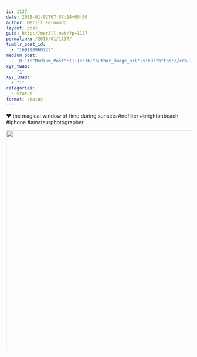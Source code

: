 ```yaml
---
id: 1137
date: 2018-01-02T07:57:14+00:00
author: Merill Fernando
layout: post
guid: http://merill.net/?p=1137
permalink: /2018/01/1137/
tumblr_post_id:
  - "169198960725"
medium_post:
  - 'O:11:"Medium_Post":11:{s:16:"author_image_url";s:69:"https://cdn-images-1.medium.com/fit/c/200/200/0*nOSMyIhdQJ9325FH.jpeg";s:10:"author_url";s:26:"https://medium.com/@merill";s:11:"byline_name";N;s:12:"byline_email";N;s:10:"cross_link";s:2:"no";s:2:"id";s:12:"d7bcbae44cea";s:21:"follower_notification";s:3:"yes";s:7:"license";s:19:"all-rights-reserved";s:14:"publication_id";s:12:"99858869fb3c";s:6:"status";s:6:"public";s:3:"url";s:121:"https://medium.com/@merill/%EF%B8%8F-the-magical-window-of-time-during-sunsets-nofilter-brightonbeach-iphone-d7bcbae44cea";}'
xyz_twap:
  - "1"
xyz_lnap:
  - "1"
categories:
  - Status
format: status
---
```

❤️ the magical window of time during sunsets #nofilter #brightonbeach #iphone #amateurphotographer

<img src="http://merill.net/wp-content/uploads/2018/01/4b137ab28b0944f49b91a93b90f4492e.jpg" width="600" height="600" />